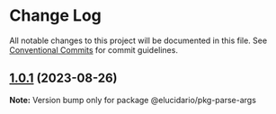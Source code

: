 # Change Log

All notable changes to this project will be documented in this file.
See [Conventional Commits](https://conventionalcommits.org) for commit guidelines.

## [1.0.1](https://github.com/hgodinho/elucidario/compare/@elucidario/pkg-parse-args@1.0.0...@elucidario/pkg-parse-args@1.0.1) (2023-08-26)

**Note:** Version bump only for package @elucidario/pkg-parse-args
